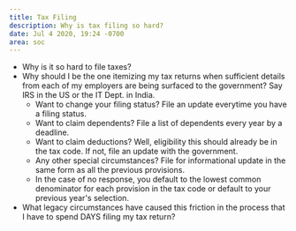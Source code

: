 ```yaml
---
title: Tax Filing
description: Why is tax filing so hard?
date: Jul 4 2020, 19:24 -0700
area: soc
---
```


- Why is it so hard to file taxes?
- Why should I be the one itemizing my tax returns when sufficient details from each of my employers are being surfaced to the government? Say IRS in the US or the IT Dept. in India.
  - Want to change your filing status? File an update everytime you have a filing status.
  - Want to claim dependents? File a list of dependents every year by a deadline.
  - Want to claim deductions? Well, eligibility this should already be in the tax code. If not, file an update with the government.
  - Any other special circumstances? File for informational update in the same form as all the previous provisions.
  - In the case of no response, you default to the lowest common denominator for each provision in the tax code or default to your previous year's selection.
- What legacy circumstances have caused this friction in the process that I have to spend DAYS filing my tax return?
